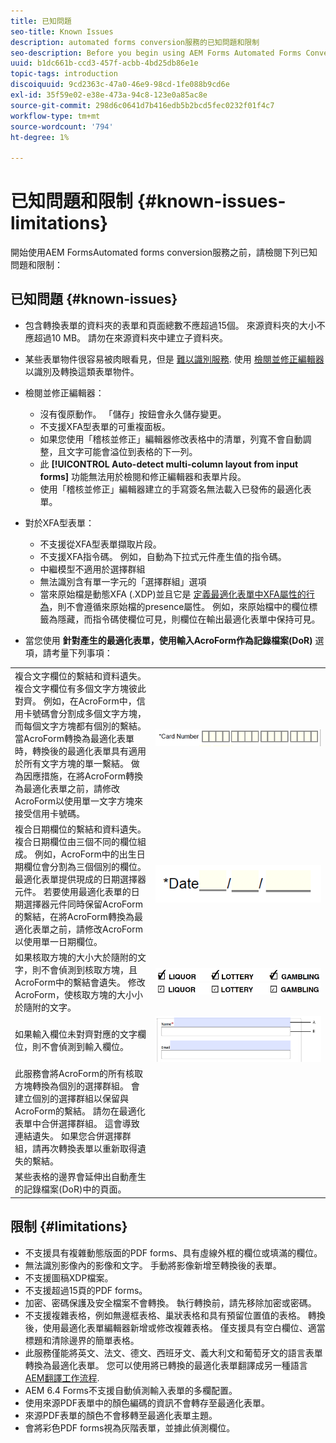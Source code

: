 ```yaml
---
title: 已知問題
seo-title: Known Issues
description: automated forms conversion服務的已知問題和限制
seo-description: Before you begin using AEM Forms Automated Forms Conversion service, learn about the known issues and limitations of the service
uuid: b1dc661b-ccd3-457f-acbb-4bd25db86e1e
topic-tags: introduction
discoiquuid: 9cd2363c-47a0-46e9-98cd-1fe088b9cd6e
exl-id: 35f59e02-e38e-473a-94c8-123e0a85ac8e
source-git-commit: 298d6c0641d7b416edb5b2bcd5fec0232f01f4c7
workflow-type: tm+mt
source-wordcount: '794'
ht-degree: 1%

---
```


# 已知問題和限制 {#known-issues-limitations}

開始使用AEM FormsAutomated forms conversion服務之前，請檢閱下列已知問題和限制：

## 已知問題 {#known-issues}

* 包含轉換表單的資料夾的表單和頁面總數不應超過15個。 來源資料夾的大小不應超過10 MB。 請勿在來源資料夾中建立子資料夾。
* 某些表單物件很容易被肉眼看見，但是 [難以識別服務](styles-and-pattern-considerations-and-best-practices.md). 使用 [檢閱並修正編輯器](review-correct-ui-edited.md) 以識別及轉換這類表單物件。
* 檢閱並修正編輯器：

   * 沒有復原動作。 「儲存」按鈕會永久儲存變更。
   * 不支援XFA型表單的可重複面板。
   * 如果您使用「稽核並修正」編輯器修改表格中的清單，列寬不會自動調整，且文字可能會溢位到表格的下一列。
   * 此 **[!UICONTROL Auto-detect multi-column layout from input forms]** 功能無法用於檢閱和修正編輯器和表單片段。
   * 使用「稽核並修正」編輯器建立的手寫簽名無法載入已發佈的最適化表單。


* 對於XFA型表單：
   * 不支援從XFA型表單擷取片段。
   * 不支援XFA指令碼。 例如，自動為下拉式元件產生值的指令碼。
   * 中繼模型不適用於選擇群組
   * 無法識別含有單一字元的「選擇群組」選項
   * 當來原始檔是動態XFA (.XDP)並且它是 [定義最適化表單中XFA屬性的行為](https://helpx.adobe.com/experience-manager/6-5/forms/using/xfa-api-supported-in-adaptive-form.html#supportedxfaelementsandtheirmappinginadaptiveformsbr)，則不會遵循來原始檔的presence屬性。 例如，來原始檔中的欄位標籤為隱藏，而指令碼使欄位可見，則欄位在輸出最適化表單中保持可見。

* 當您使用 **針對產生的最適化表單，使用輸入AcroForm作為記錄檔案(DoR)** 選項，請考量下列事項：

<table>
    <tr>
        <td>複合文字欄位的繫結和資料遺失。 複合文字欄位有多個文字方塊彼此對齊。 例如，在AcroForm中，信用卡號碼會分割成多個文字方塊，而每個文字方塊都有個別的繫結。 當AcroForm轉換為最適化表單時，轉換後的最適化表單具有適用於所有文字方塊的單一繫結。 做為因應措施，在將AcroForm轉換為最適化表單之前，請修改AcroForm以使用單一文字方塊來接受信用卡號碼。</td>
        <td><img  src="assets/creditCard_Composite.png"/>                                                            </td>
    </tr>
    <tr>
        <td>複合日期欄位的繫結和資料遺失。 複合日期欄位由三個不同的欄位組成。 例如，AcroForm中的出生日期欄位會分割為三個個別的欄位。 最適化表單提供現成的日期選擇器元件。 若要使用最適化表單的日期選擇器元件同時保留AcroForm的繫結，在將AcroForm轉換為最適化表單之前，請修改AcroForm以使用單一日期欄位。</td>
        <td><img  src="assets/CompositeDateField.png"/></td>
    </tr>
    <tr>
        <td>如果核取方塊的大小大於隨附的文字，則不會偵測到核取方塊，且AcroForm中的繫結會遺失。 修改AcroForm，使核取方塊的大小小於隨附的文字。</td>
        <td><img  src="assets/large-text-box.png"/><br/><img  src="assets/small-text-box.png"/></td>
    </tr>
    <tr>
        <td>如果輸入欄位未對齊對應的文字欄位，則不會偵測到輸入欄位。  </td>
        <td><img  src="assets/non-alingned-fields.png"/></td>
    </tr>
    <tr >
        <td>此服務會將AcroForm的所有核取方塊轉換為個別的選擇群組。 會建立個別的選擇群組以保留與AcroForm的繫結。 請勿在最適化表單中合併選擇群組。 這會導致連結遺失。 如果您合併選擇群組，請再次轉換表單以重新取得遺失的繫結。 </td>
        <td></td>
    </tr>
    <tr >
        <td>某些表格的邊界會延伸出自動產生的記錄檔案(DoR)中的頁面。 </td>
        <td></td>
    </tr>
</table>

## 限制 {#limitations}

* 不支援具有複雜動態版面的PDF forms、具有虛線外框的欄位或填滿的欄位。
* 無法識別影像內的影像和文字。 手動將影像新增至轉換後的表單。
* 不支援圖稿XDP檔案。
* 不支援超過15頁的PDF forms。
* 加密、密碼保護及安全檔案不會轉換。 執行轉換前，請先移除加密或密碼。
* 不支援複雜表格，例如無邊框表格、巢狀表格和具有預留位置值的表格。 轉換後，使用最適化表單編輯器新增或修改複雜表格。 僅支援具有空白欄位、適當標題和清除邊界的簡單表格。
* 此服務僅能將英文、法文、德文、西班牙文、義大利文和葡萄牙文的語言表單轉換為最適化表單。 您可以使用將已轉換的最適化表單翻譯成另一種語言 [AEM翻譯工作流程](https://helpx.adobe.com/experience-manager/6-5/forms/using/using-aem-translation-workflow-to-localize-adaptive-forms.html).
* AEM 6.4 Forms不支援自動偵測輸入表單的多欄配置。
* 使用來源PDF表單中的顏色編碼的資訊不會轉存至最適化表單。
* 來源PDF表單的顏色不會移轉至最適化表單主題。
* 會將彩色PDF forms視為灰階表單，並據此偵測欄位。
